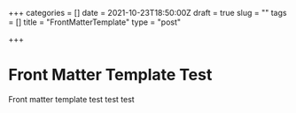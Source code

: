 +++
categories = []
date = 2021-10-23T18:50:00Z
draft = true
slug = ""
tags = []
title = "FrontMatterTemplate"
type = "post"

+++
# Front Matter Template Test

Front matter template test test test
